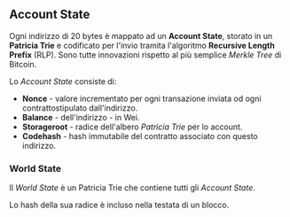 ## Account State

Ogni indirizzo di 20 bytes è mappato ad un **Account State**, storato in un **Patricia Trie** e codificato per l'invio tramita l'algoritmo **Recursive Length Prefix** (RLP). Sono tutte innovazioni rispetto al più semplice _Merkle Tree_ di Bitcoin.

Lo _Account State_ consiste di:
* **Nonce** - valore incrementato per ogni transazione inviata od ogni contrattostipulato dall'indirizzo.
* **Balance** - dell'indirizzo - in Wei.
* **Storageroot** - radice dell'albero _Patricia Trie_ per lo account.
* **Codehash** - hash immutabile del contratto associato con questo indirizzo.


### World State

Il _World State_ è un Patricia Trie che contiene tutti gli _Account State_. 

Lo hash della sua radice è incluso nella testata di un blocco.

